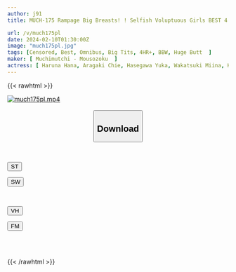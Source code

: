 ```yaml
---
author: j91
title: MUCH-175 Rampage Big Breasts! ! Selfish Voluptuous Girls BEST 4 Hours

url: /v/much175pl
date: 2024-02-10T01:30:00Z
image: "much175pl.jpg"
tags: [Censored, Best, Omnibus, Big Tits, 4HR+, BBW, Huge Butt	]
maker: [ Muchimutchi - Mousozoku  ]
actress: [ Haruna Hana, Aragaki Chie, Hasegawa Yuka, Wakatsuki Miina, Kikuchi Maya ]
---
```



{{< rawhtml >}}

<div class="video" data-videoid="Dzv83Zm8wBcG1p">
    <a href="javascript:;">
        <img src="/v/much175pl/much175pl.jpg" width="WIDTH" height="HEIGHT" alt="much175pl.mp4" loading="lazy">
    </a>
</div>

<script type="text/javascript" src="https://j91.asia/asset/on-demand-st.js"></script>

<br>
  <link rel="stylesheet" href="https://j91.asia/asset/bs5.css">
  
  <center>
  <button class="btn btn-primary" type="button" data-bs-toggle="collapse" data-bs-target=".multi-collapse" aria-expanded="false" aria-controls="multiCollapseExample1 multiCollapseExample2"><h2>Download</h2></button></center>
</p>
<div class="row">
  <div class="col">
    <div class="collapse multi-collapse" id="multiCollapseExample1">
      <div class="card card-body">
	      	      <br>
<div class="buttons">  
<p><a href="https://streamtape.to/v/Dzv83Zm8wBcG1p" target="_blank"><button class="btn-hover color-3"><i class="fa fa-download"></i> ST</button></a></p>
<p><a href="https://cdnwish.com/44k8e92fod0h" target="_blank"><button class="btn-hover color-2"><i class="fa fa-download"></i> SW</button></a></p></div>
    </div>
  </div>
</div>
  <div class="col">
    <div class="collapse multi-collapse" id="multiCollapseExample2">
      <div class="card card-body">
	      <br>
<div class="buttons">
<p><a href="javascript:;" target="_blank"><button class="btn-hover color-9"><i class="fa fa-download"></i> VH</button></a></p>
<p><a href="javascript:;"><button class="btn-hover color-8"><i class="fa fa-download"></i> FM</button></a></p></div>
<br><br>
      </div>
    </div>
  </div>
</div>

{{< /rawhtml >}}